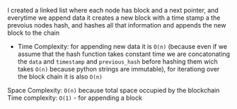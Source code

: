 I created a linked list where each node has block and a next pointer, and everytime we append data it creates a new block with a time stamp a the prevoius nodes hash, and hashes all that information and appends the new block to the chain

* Time Complexity: for appending new data it is `O(n)` (because even if we assume that the hash function takes constant time we are concatonating the `data` and `timestamp` and `previous_hash` before hashing them wich takes `O(n)` because python strings are immutable), for iterationg over the block chain it is also `O(n)`

Space Complexity: `O(n)` because total space occupied by the blockchain Time complexity: `O(1)` - for appending a block